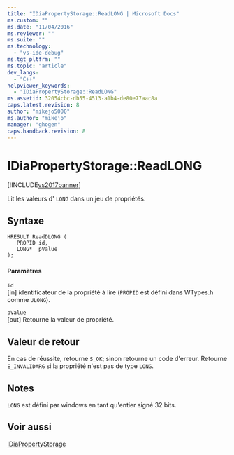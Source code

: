 ```yaml
---
title: "IDiaPropertyStorage::ReadLONG | Microsoft Docs"
ms.custom: ""
ms.date: "11/04/2016"
ms.reviewer: ""
ms.suite: ""
ms.technology: 
  - "vs-ide-debug"
ms.tgt_pltfrm: ""
ms.topic: "article"
dev_langs: 
  - "C++"
helpviewer_keywords: 
  - "IDiaPropertyStorage::ReadLONG"
ms.assetid: 32054cbc-db55-4513-a1b4-de80e77aac8a
caps.latest.revision: 8
author: "mikejo5000"
ms.author: "mikejo"
manager: "ghogen"
caps.handback.revision: 8
---
```

# IDiaPropertyStorage::ReadLONG
[!INCLUDE[vs2017banner](../../code-quality/includes/vs2017banner.md)]

Lit les valeurs d' `LONG` dans un jeu de propriétés.  
  
## Syntaxe  
  
```cpp#  
HRESULT ReadDLONG (   
   PROPID id,  
   LONG*  pValue  
);  
```  
  
#### Paramètres  
 `id`  
 \[in\]  identificateur de la propriété à lire \(`PROPID` est défini dans WTypes.h comme `ULONG`\).  
  
 `pValue`  
 \[out\]  Retourne la valeur de propriété.  
  
## Valeur de retour  
 En cas de réussite, retourne `S_OK`; sinon retourne un code d'erreur.  Retourne `E_INVALIDARG` si la propriété n'est pas de type `LONG`.  
  
## Notes  
 `LONG` est défini par windows en tant qu'entier signé 32 bits.  
  
## Voir aussi  
 [IDiaPropertyStorage](../../debugger/debug-interface-access/idiapropertystorage.md)